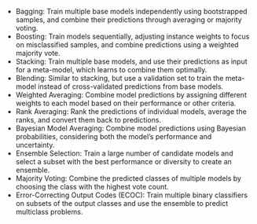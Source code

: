 
* Bagging: Train multiple base models independently using bootstrapped samples, and combine their predictions through averaging or majority voting.
* Boosting: Train models sequentially, adjusting instance weights to focus on misclassified samples, and combine predictions using a weighted majority vote.
* Stacking: Train multiple base models, and use their predictions as input for a meta-model, which learns to combine them optimally.
* Blending: Similar to stacking, but use a validation set to train the meta-model instead of cross-validated predictions from base models.
* Weighted Averaging: Combine model predictions by assigning different weights to each model based on their performance or other criteria.
* Rank Averaging: Rank the predictions of individual models, average the ranks, and convert them back to predictions.
* Bayesian Model Averaging: Combine model predictions using Bayesian probabilities, considering both the model’s performance and uncertainty.
* Ensemble Selection: Train a large number of candidate models and select a subset with the best performance or diversity to create an ensemble.
* Majority Voting: Combine the predicted classes of multiple models by choosing the class with the highest vote count.
* Error-Correcting Output Codes (ECOC): Train multiple binary classifiers on subsets of the output classes and use the ensemble to predict multiclass problems.
